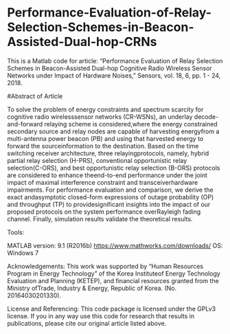 # Performance-Evaluation-of-Relay-Selection-Schemes-in-Beacon-Assisted-Dual-hop-CRNs

This is a Matlab code for article: “Performance Evaluation of Relay Selection Schemes in Beacon-Assisted Dual-hop Cognitive Radio Wireless Sensor Networks under Impact of Hardware Noises,” Sensors, vol. 18, 6, pp. 1 - 24, 2018.

#Abstract of Article

To solve the problem of energy constraints and spectrum scarcity for cognitive radio wirelesssensor  networks  (CR-WSNs),  an  underlay  decode-and-forward  relaying  scheme  is  considered,where the energy constrained secondary source and relay nodes are capable of harvesting energyfrom a multi-antenna power beacon (PB) and using that harvested energy to forward the sourceinformation to the destination.  Based on the time switching receiver architecture, three relayingprotocols, namely, hybrid partial relay selection (H-PRS), conventional opportunistic relay selection(C-ORS), and best opportunistic relay selection (B-ORS) protocols are considered to enhance theend-to-end performance under the joint impact of maximal interference constraint and transceiverhardware impairments.   For performance evaluation and comparison,  we derive the exact andasymptotic closed-form expressions of outage probability (OP) and throughput (TP) to providesignificant insights into the impact of our proposed protocols on the system performance overRayleigh fading channel. Finally, simulation results validate the theoretical results. 

Tools:

MATLAB version: 9.1 (R2016b) https://www.mathworks.com/downloads/ OS: Windows 7

Acknowledgements: This work was supported by “Human Resources Program in Energy Technology” of the Korea Instituteof Energy Technology Evaluation and Planning (KETEP), and financial resources granted from the Ministry ofTrade, Industry & Energy, Republic of Korea. (No. 20164030201330). 

License and Referencing: This code package is licensed under the GPLv3 license. If you in any way use this code for research that results in publications, please cite our original article listed above.

